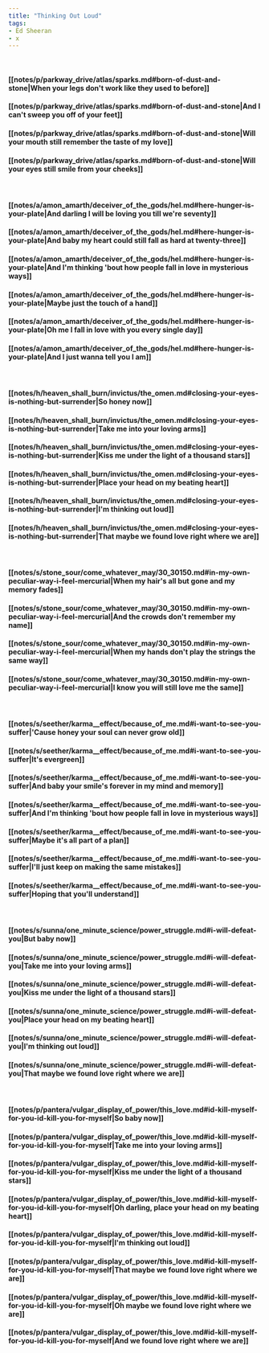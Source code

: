 ```yaml
---
title: "Thinking Out Loud"
tags:
- Ed Sheeran
- x
---
```

&nbsp;
#### [[notes/p/parkway_drive/atlas/sparks.md#born-of-dust-and-stone|When your legs don't work like they used to before]]
#### [[notes/p/parkway_drive/atlas/sparks.md#born-of-dust-and-stone|And I can't sweep you off of your feet]]
#### [[notes/p/parkway_drive/atlas/sparks.md#born-of-dust-and-stone|Will your mouth still remember the taste of my love]]
#### [[notes/p/parkway_drive/atlas/sparks.md#born-of-dust-and-stone|Will your eyes still smile from your cheeks]]
&nbsp;
#### [[notes/a/amon_amarth/deceiver_of_the_gods/hel.md#here-hunger-is-your-plate|And darling I will be loving you till we're seventy]]
#### [[notes/a/amon_amarth/deceiver_of_the_gods/hel.md#here-hunger-is-your-plate|And baby my heart could still fall as hard at twenty-three]]
#### [[notes/a/amon_amarth/deceiver_of_the_gods/hel.md#here-hunger-is-your-plate|And I'm thinking 'bout how people fall in love in mysterious ways]]
#### [[notes/a/amon_amarth/deceiver_of_the_gods/hel.md#here-hunger-is-your-plate|Maybe just the touch of a hand]]
#### [[notes/a/amon_amarth/deceiver_of_the_gods/hel.md#here-hunger-is-your-plate|Oh me I fall in love with you every single day]]
#### [[notes/a/amon_amarth/deceiver_of_the_gods/hel.md#here-hunger-is-your-plate|And I just wanna tell you I am]]
&nbsp;
#### [[notes/h/heaven_shall_burn/invictus/the_omen.md#closing-your-eyes-is-nothing-but-surrender|So honey now]]
#### [[notes/h/heaven_shall_burn/invictus/the_omen.md#closing-your-eyes-is-nothing-but-surrender|Take me into your loving arms]]
#### [[notes/h/heaven_shall_burn/invictus/the_omen.md#closing-your-eyes-is-nothing-but-surrender|Kiss me under the light of a thousand stars]]
#### [[notes/h/heaven_shall_burn/invictus/the_omen.md#closing-your-eyes-is-nothing-but-surrender|Place your head on my beating heart]]
#### [[notes/h/heaven_shall_burn/invictus/the_omen.md#closing-your-eyes-is-nothing-but-surrender|I'm thinking out loud]]
#### [[notes/h/heaven_shall_burn/invictus/the_omen.md#closing-your-eyes-is-nothing-but-surrender|That maybe we found love right where we are]]
&nbsp;
#### [[notes/s/stone_sour/come_whatever_may/30_30150.md#in-my-own-peculiar-way-i-feel-mercurial|When my hair's all but gone and my memory fades]]
#### [[notes/s/stone_sour/come_whatever_may/30_30150.md#in-my-own-peculiar-way-i-feel-mercurial|And the crowds don't remember my name]]
#### [[notes/s/stone_sour/come_whatever_may/30_30150.md#in-my-own-peculiar-way-i-feel-mercurial|When my hands don't play the strings the same way]]
#### [[notes/s/stone_sour/come_whatever_may/30_30150.md#in-my-own-peculiar-way-i-feel-mercurial|I know you will still love me the same]]
&nbsp;
#### [[notes/s/seether/karma__effect/because_of_me.md#i-want-to-see-you-suffer|'Cause honey your soul can never grow old]]
#### [[notes/s/seether/karma__effect/because_of_me.md#i-want-to-see-you-suffer|It's evergreen]]
#### [[notes/s/seether/karma__effect/because_of_me.md#i-want-to-see-you-suffer|And baby your smile's forever in my mind and memory]]
#### [[notes/s/seether/karma__effect/because_of_me.md#i-want-to-see-you-suffer|And I'm thinking 'bout how people fall in love in mysterious ways]]
#### [[notes/s/seether/karma__effect/because_of_me.md#i-want-to-see-you-suffer|Maybe it's all part of a plan]]
#### [[notes/s/seether/karma__effect/because_of_me.md#i-want-to-see-you-suffer|I'll just keep on making the same mistakes]]
#### [[notes/s/seether/karma__effect/because_of_me.md#i-want-to-see-you-suffer|Hoping that you'll understand]]
&nbsp;
#### [[notes/s/sunna/one_minute_science/power_struggle.md#i-will-defeat-you|But baby now]]
#### [[notes/s/sunna/one_minute_science/power_struggle.md#i-will-defeat-you|Take me into your loving arms]]
#### [[notes/s/sunna/one_minute_science/power_struggle.md#i-will-defeat-you|Kiss me under the light of a thousand stars]]
#### [[notes/s/sunna/one_minute_science/power_struggle.md#i-will-defeat-you|Place your head on my beating heart]]
#### [[notes/s/sunna/one_minute_science/power_struggle.md#i-will-defeat-you|I'm thinking out loud]]
#### [[notes/s/sunna/one_minute_science/power_struggle.md#i-will-defeat-you|That maybe we found love right where we are]]
&nbsp;
#### [[notes/p/pantera/vulgar_display_of_power/this_love.md#id-kill-myself-for-you-id-kill-you-for-myself|So baby now]]
#### [[notes/p/pantera/vulgar_display_of_power/this_love.md#id-kill-myself-for-you-id-kill-you-for-myself|Take me into your loving arms]]
#### [[notes/p/pantera/vulgar_display_of_power/this_love.md#id-kill-myself-for-you-id-kill-you-for-myself|Kiss me under the light of a thousand stars]]
#### [[notes/p/pantera/vulgar_display_of_power/this_love.md#id-kill-myself-for-you-id-kill-you-for-myself|Oh darling, place your head on my beating heart]]
#### [[notes/p/pantera/vulgar_display_of_power/this_love.md#id-kill-myself-for-you-id-kill-you-for-myself|I'm thinking out loud]]
#### [[notes/p/pantera/vulgar_display_of_power/this_love.md#id-kill-myself-for-you-id-kill-you-for-myself|That maybe we found love right where we are]]
#### [[notes/p/pantera/vulgar_display_of_power/this_love.md#id-kill-myself-for-you-id-kill-you-for-myself|Oh maybe we found love right where we are]]
#### [[notes/p/pantera/vulgar_display_of_power/this_love.md#id-kill-myself-for-you-id-kill-you-for-myself|And we found love right where we are]]
